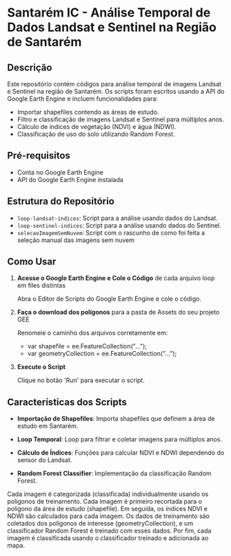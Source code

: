 # Santarém IC - Análise Temporal de Dados Landsat e Sentinel na Região de Santarém

## Descrição

Este repositório contém códigos para análise temporal de imagens Landsat e Sentinel na região de Santarém. Os scripts foram escritos usando a API do Google Earth Engine e incluem funcionalidades para:

- Importar shapefiles contendo as áreas de estudo.
- Filtro e classificação de imagens Landsat e Sentinel para múltiplos anos.
- Cálculo de índices de vegetação (NDVI) e água (NDWI).
- Classificação de uso do solo utilizando Random Forest.

## Pré-requisitos

- Conta no Google Earth Engine
- API do Google Earth Engine instalada

## Estrutura do Repositório

- `loop-landsat-indices`: Script para a análise usando dados do Landsat.
- `loop-sentinel-indices`: Script para a análise usando dados do Sentinel.
- `selecaoImagemSemNuvem`: Script com o rascunho de como foi feita a seleção manual das imagens sem nuvem

## Como Usar

1. **Acesse o Google Earth Engine e Cole o Código** de cada arquivo loop em files distintas

   Abra o Editor de Scripts do Google Earth Engine e cole o código.

2. **Faça o download dos polígonos** para a pasta de Assets do seu projeto GEE

   Renomeie o caminho dos arquivos corretamente em:
   - var shapefile = ee.FeatureCollection("...");
   - var geometryCollection = ee.FeatureCollection("...");

4. **Execute o Script**

   Clique no botão 'Run' para executar o script.

## Características dos Scripts

- **Importação de Shapefiles**: Importa shapefiles que definem a área de estudo em Santarém.
- **Loop Temporal**: Loop para filtrar e coletar imagens para múltiplos anos.

- **Cálculo de Índices**: Funções para calcular NDVI e NDWI dependendo do sensor do Landsat.

- **Random Forest Classifier**: Implementação da classificação Random Forest.
  
Cada imagem é categorizada (classificada) individualmente usando os polígonos de treinamento. Cada imagem é primeiro recortada para o polígono da área de estudo (shapefile). Em seguida, os índices NDVI e NDWI são calculados para cada imagem. Os dados de treinamento são coletados dos polígonos de interesse (geometryCollection), e um classificador Random Forest é treinado com esses dados. Por fim, cada imagem é classificada usando o classificador treinado e adicionada ao mapa.

